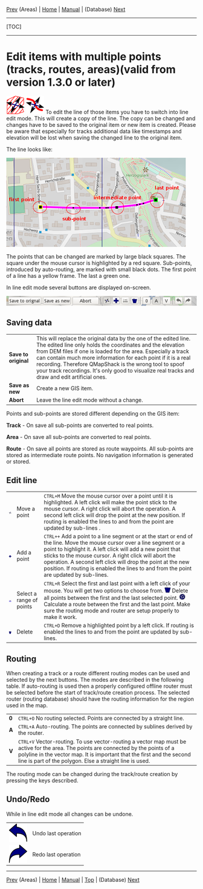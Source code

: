 [Prev](DocGisItemsArea) (Areas) | [Home](Home) | [Manual](DocMain) | (Database) [Next](DocGisDatabase)
- - -
[TOC]
- - -

# Edit items with multiple points (tracks, routes, areas)(valid from version 1.3.0 or later)

![maproom2](images/DocGisItemsEditMultiple/AreaMove.png) ![maproom2](images/DocGisItemsEditMultiple/LineMove.png) To edit the line of those items you have to switch into line edit mode. This will create a copy of the line. The copy can be changed and changes have to be saved to the original item or new item is created. Please be aware that especially for tracks additional data like timestamps and elevation will be lost when saving the changed line to the original item.

The line looks like:

![maproom2](images/DocGisItemsEditMultiple/qms2.png)

The points that can be changed are marked by large black squares. The square under the mouse cursor is highlighted by a red square. Sub-points, introduced by auto-routing, are marked with small black dots. The first point of a line has a yellow frame. The last a green one.

In line edit mode several buttons are displayed on-screen. 

![maproom2](images/DocGisItemsEditMultiple/qms1.png)

## Saving data ##

| | |
|-|-|
|**Save to original**| This will replace the original data by the one of the edited line. The edited line only holds the coordinates and the elevation from DEM files if one is loaded for the area. Especially a track can contain much more information for each point if it is a real recording. Therefore QMapShack is the wrong tool to spoof your track recordings. It's only good to visualize real tracks and draw and edit artificial ones.|
|**Save as new**|Create a new GIS item.|
|**Abort**|Leave the line edit mode without a change.|


Points and sub-points are stored different depending on the GIS item:

**Track** - On save all sub-points are converted to real points. 

**Area** -  On save all sub-points are converted to real points. 

**Route** - On save all points are stored as route waypoints. All sub-points are stored as intermediate route points. No navigation information is generated or stored. 

## Edit line ##
| | | |
|-|-|-|
|![maproom2](images/DocGisItemsEditMultiple/PointMove.png)| Move a point| `CTRL+M` Move the mouse cursor over a point until it is highlighted. A left click will make the point stick to the mouse cursor. A right click will abort the operation. A second left click will drop the point at the new position. If routing is enabled the lines to and from the point are updated by sub-lines .|
|![maproom2](images/DocGisItemsEditMultiple/Add.png)| Add a point| `CTRL++` Add a point to a line segment or at the start or end of the line. Move the mouse cursor over a line segment or a point to highlight it. A left click will add a new point that sticks to the mouse cursor.  A right click will abort the operation. A second left click will drop the point at the new position. If routing is enabled the lines to and from the point are updated by sub-lines.|
|![maproom2](images/DocGisItemsEditMultiple/SelectRange.png)| Select a range of points| `CTRL+R` Select the first and last point with a left click of your mouse. You will get two options to choose from. ![maproom2](images/DocGisItemsEditMultiple/DeleteOne_small.png) Delete all points between the first and the last selected point. ![maproom2](images/DocGisItemsEditMultiple/Apply_small.png) Calculate a route between the first and the last point. Make sure the routing mode and router are setup properly to make it work.|
|![maproom2](images/DocGisItemsEditMultiple/DeleteOne.png)|Delete|`CTRL+D` Remove a highlighted point by a left click. If routing is enabled the lines to and from the point are updated by sub-lines.|

## Routing ##
When creating a track or a route different routing modes can be used and selected by the next buttons. The modes are described in the following table. If auto-routing is used then a properly configured offline router must be selected before the start of track/route creation process. The selected router (routing database)
should have the routing information for the region used in the map.

| | |
|-|-|
|**0**| `CTRL+O` No routing selected. Points are connected by a straight line.|
|**A**| `CTRL+A` Auto-routing. The points are connected by sublines derived by the router.|
|**V**| `CTRL+V` Vector-routing. To use vector-routing a vector map must be active for the area. The points are connected by the points of a polyline in the vector map. It is important that the first and the second line is part of the polygon. Else a straight line is used.|

The routing mode can be changed during the track/route creation by pressing the keys described.

## Undo/Redo ##

While in line edit mode all changes can be undone.

| | |
|-|-|
|![maproom2](images/DocGisItemsEditMultiple/Undo.png)| Undo last operation|
|![maproom2](images/DocGisItemsEditMultiple/Redo.png)| Redo last operation|

- - -
[Prev](DocGisItemsArea) (Areas) | [Home](Home) | [Manual](DocMain) | [Top](#) | (Database) [Next](DocGisDatabase)
